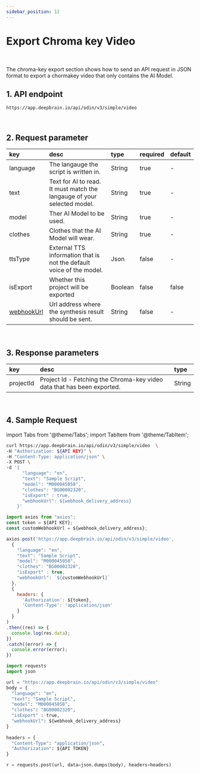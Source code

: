 ```yaml
---
sidebar_position: 12
---
```


# Export Chroma key Video

<br/>

The chroma-key export section shows how to send an API request in JSON format to export a chormakey video that only contains the AI Model.

## 1. API endpoint

```http
https://app.deepbrain.io/api/odin/v3/simple/video
```

<br/>

## 2. Request parameter

|key|desc|type|required|default|
|:---|:---|:---|:---|:---|
|language|The langauge the script is written in.|String|true|-|
|text|Text for AI to read. It must match the langauge of your selected model.|String|true|-|
|model|Ther AI Model to be used.|String|true|-|
|clothes|Clothes that the AI Model will wear.|String|true|-|
|ttsType|External TTS information that is not the default voice of the model.|Json|false|-|
|isExport|Whether this project will be exported|Boolean|false|false|
|[webhookUrl](../reference/webhook)|Url address where the synthesis result should be sent.|String|false|-|


<br/>

## 3. Response parameters

|key|desc|type|
|:---|:---|:---|
|projectId|Project Id - Fetching the Chroma-key video data that has been exported.|String|

<br/>


## 4. Sample Request

import Tabs from '@theme/Tabs';
import TabItem from '@theme/TabItem';

<Tabs>
<TabItem value="curl" label="cURL">

```bash
curl https://app.deepbrain.io/api/odin/v3/simple/video  \
-H "Authorization: ${API KEY}" \
-H "Content-Type: application/json" \
-X POST \
-d '{
      "language": "en",
      "text": "Sample Script",
      "model": "M000045058",
      "clothes": "BG00002320",
      "isExport" : true,
      "webhookUrl": ${webhook_delivery_address}
    }'
```

</TabItem>
<TabItem value="js" label="Node.js">

```js
import axios from "axios"; 
const token = ${API KEY};
const customWebhookUrl = ${webhook_delivery_address};

axios.post('https://app.deepbrain.io/api/odin/v3/simple/video', 
  {
    "language": "en",
    "text": "Sample Script",
    "model": "M000045058",
    "clothes": "BG00002320",
    "isExport" : true,
    "webhookUrl": `${customWebhookUrl}`
  }, 
  {
    headers: {
      'Authorization': ${token},
      'Content-Type': 'application/json'
    }
  }
)
.then((res) => {
  console.log(res.data);
})
.catch((error) => {
  console.error(error);
})
```

</TabItem>
<TabItem value="py" label="Python">

```py
import requests
import json

url = "https://app.deepbrain.io/api/odin/v3/simple/video"
body = {
  "language": "en",
  "text": "Sample Script",
  "model": "M000045058",
  "clothes": "BG00002320",
  "isExport" : true,
  "webhookUrl": ${webhook_delivery_address}
}
    
headers = {
  "Content-Type": "application/json",
  "Authorization": ${API TOKEN}
}

r = requests.post(url, data=json.dumps(body), headers=headers)
```

</TabItem>
</Tabs>
